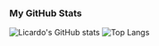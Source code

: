  
### My GitHub Stats

![Licardo's GitHub stats](https://github-readme-stats.vercel.app/api?username=pridejoy&show_icons=true)
![Top Langs](https://github-readme-stats.vercel.app/api/top-langs/?username=pridejoy&layout=compact) 
